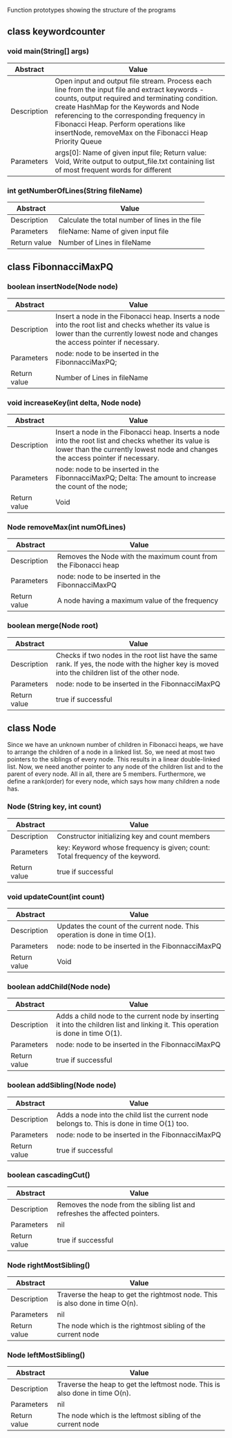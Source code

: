 Function prototypes showing the structure of the programs

## class keywordcounter

### void main(String[] args)
Abstract | Value
| ---- | ----|
Description | Open input and output file stream. Process each line from the input file and extract keywords - counts, output required and terminating condition. create HashMap for the Keywords and Node referencing to the corresponding frequency in Fibonacci Heap. Perform operations like insertNode, removeMax on the Fibonacci Heap Priority Queue
Parameters | args[0]: Name of given input file; Return value: Void, Write output to output_file.txt containing list of most frequent words for different 


### int getNumberOfLines(String fileName)
Abstract | Value
| ---- | ----|
Description | Calculate the total number of lines in the file
Parameters | fileName: Name of given input file
Return value | Number of Lines in fileName


## class FibonnacciMaxPQ


### boolean insertNode(Node node)
Abstract | Value
| ---- | ----|
Description | Insert a node in the Fibonacci heap. Inserts a node into the root list and checks whether its value is lower than the currently lowest node and changes the access pointer if necessary.
Parameters | node: node to be inserted in the FibonnacciMaxPQ; 
Return value |  Number of Lines in fileName

### void increaseKey(int delta, Node node)
Abstract | Value
| ---- | ----|
Description | Insert a node in the Fibonacci heap. Inserts a node into the root list and checks whether its value is lower than the currently lowest node and changes the access pointer if necessary.
Parameters | node: node to be inserted in the FibonnacciMaxPQ; Delta: The amount to increase the count of the node;
Return value | Void 

### Node removeMax(int numOfLines)
Abstract | Value
| ---- | ----|
Description | Removes the Node with the maximum count from the Fibonacci heap
Parameters | node: node to be inserted in the FibonnacciMaxPQ
Return value | A node having a maximum value of the frequency

### boolean merge(Node root)
Abstract | Value
| ---- | ----|
Description | Checks if two nodes in the root list have the same rank. If yes, the node with the higher key is moved into the children list of the other node.
Parameters | node: node to be inserted in the FibonnacciMaxPQ
Return value | true if successful

## class Node
Since we have an unknown number of children in Fibonacci heaps, we have to arrange the children of a node in a linked list. So, we need at most two pointers to the siblings of every node. This results in a linear double-linked list. Now, we need another pointer to any node of the children list and to the parent of every node. All in all, there are 5 members. Furthermore, we define a rank(order) for every node, which says how many children a node has.

### Node (String key, int count)
Abstract | Value
| ---- | ----|
Description | Constructor initializing key and count members
Parameters | key: Keyword whose frequency is given; count: Total frequency of the keyword.
Return value | true if successful


### void updateCount(int count)
Abstract | Value
| ---- | ----|
Description | Updates the count of the current node. This operation is done in time O(1).
Parameters | node: node to be inserted in the FibonnacciMaxPQ
Return value | Void

### boolean addChild(Node node)
Abstract | Value
| ---- | ----|
Description | Adds a child node to the current node by inserting it into the children list and linking it. This operation is done in time O(1).
Parameters | node: node to be inserted in the FibonnacciMaxPQ
Return value | true if successful

### boolean addSibling(Node node)
Abstract | Value
| ---- | ----|
Description | Adds a node into the child list the current node belongs to. This is done in time O(1) too.
Parameters | node: node to be inserted in the FibonnacciMaxPQ
Return value | true if successful

### boolean cascadingCut()
Abstract | Value
| ---- | ----|
Description | Removes the node from the sibling list and refreshes the affected pointers. 
Parameters | nil
Return value | true if successful

### Node rightMostSibling()
Abstract | Value
| ---- | ----|
Description | Traverse the heap to get the rightmost node. This is also done in time O(n).
Parameters | nil
Return value | The node which is the rightmost sibling of the current node

### Node leftMostSibling()
Abstract | Value
| ---- | ----|
Description | Traverse the heap to get the leftmost node. This is also done in time O(n).
Parameters | nil
Return value | The node which is the leftmost sibling of the current node


